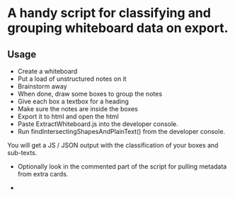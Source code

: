 # A handy script for classifying and grouping whiteboard data on export. 

## Usage

- Create a whiteboard
- Put a load of unstructured notes on it
- Brainstorm away
- When done, draw some boxes to group the notes
- Give each box a textbox for a heading
- Make sure the notes are inside the boxes
- Export it to html and open the html
- Paste ExtractWhiteboard.js into the developer console. 
- Run findIntersectingShapesAndPlainText() from the developer console. 

You will get a JS / JSON output with the classification of your boxes and sub-texts. 

- Optionally look in the commented part of the script for pulling metadata from extra cards.

- 
